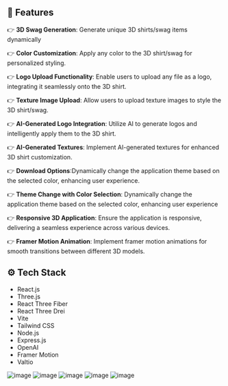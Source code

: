 ## <a name="features">🔋 Features</a>

👉 **3D Swag Generation**: Generate unique 3D shirts/swag items dynamically

👉 **Color Customization**: Apply any color to the 3D shirt/swag for personalized styling.

👉 **Logo Upload Functionality**: Enable users to upload any file as a logo, integrating it seamlessly onto the 3D shirt.

👉 **Texture Image Upload**: Allow users to upload texture images to style the 3D shirt/swag.

👉 **AI-Generated Logo Integration**: Utilize AI to generate logos and intelligently apply them to the 3D shirt.

👉 **AI-Generated Textures**: Implement AI-generated textures for enhanced 3D shirt customization.

👉 **Download Options**:Dynamically change the application theme based on the selected color, enhancing user experience.

👉 **Theme Change with Color Selection**: Dynamically change the application theme based on the selected color, enhancing user experience

👉 **Responsive 3D Application**: Ensure the application is responsive, delivering a seamless experience across various devices.

👉 **Framer Motion Animation**: Implement framer motion animations for smooth transitions between different 3D models.

## <a name="tech-stack">⚙️ Tech Stack</a>

- React.js
- Three.js
- React Three Fiber
- React Three Drei
- Vite
- Tailwind CSS
- Node.js
- Express.js
- OpenAI
- Framer Motion
- Valtio

![image](https://github.com/amanRT/T-Shirt-Designer/assets/67583037/003dadd5-6117-4df9-af74-91c6e8805768)
![image](https://github.com/amanRT/T-Shirt-Designer/assets/67583037/7edb31a2-bc3a-4209-9b90-5dc1e9d560b1)
![image](https://github.com/amanRT/T-Shirt-Designer/assets/67583037/476bc689-a38b-435c-b528-9d467552f5f1)
![image](https://github.com/amanRT/T-Shirt-Designer/assets/67583037/a728e62f-d279-430f-b3d8-441b26d956ff)
![image](https://github.com/amanRT/T-Shirt-Designer/assets/67583037/cfdc98da-0c3f-4529-9da0-09438082b329)
